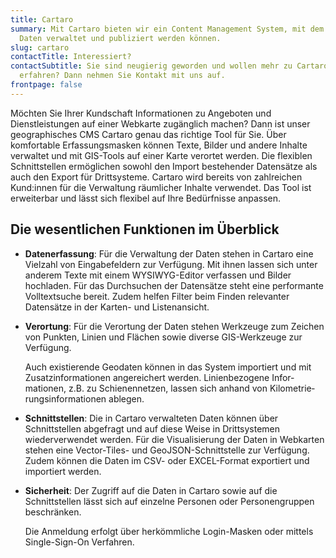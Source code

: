 ```yaml
---
title: Cartaro
summary: Mit Cartaro bieten wir ein Content Management System, mit dem räumliche
  Daten verwaltet und publiziert werden können.
slug: cartaro
contactTitle: Interessiert?
contactSubtitle: Sie sind neugierig geworden und wollen mehr zu Cartaro
  erfahren? Dann nehmen Sie Kontakt mit uns auf.
frontpage: false
---
```

Möchten Sie Ihrer Kundschaft Informationen zu Angeboten und Dienstleistungen auf einer Webkarte zugänglich machen? Dann ist unser geographisches CMS Cartaro genau das richtige Tool für Sie. Über komfortable Erfassungsmasken können Texte, Bilder und andere Inhalte verwaltet und mit GIS-Tools auf einer Karte verortet werden. Die flexiblen Schnittstellen ermöglichen sowohl den Import bestehender Datensätze als auch den Export für Drittsysteme. Cartaro wird bereits von zahlreichen Kund:innen für die Verwaltung räumlicher Inhalte verwendet. Das Tool ist erweiterbar und lässt sich flexibel auf Ihre Bedürfnisse anpassen.

<ResponsiveImage alt="Erfassungsmaske" desktop="/images/solution/cartaro/iabp_mask.png" mobile="/images/solution/cartaro/iabp_mask_mobil.png" />

## Die wesentlichen Funktionen im Überblick

* **Datenerfassung**: Für die Verwaltung der Daten stehen in Cartaro eine Vielzahl von Eingabefeldern zur Verfügung. Mit ihnen lassen sich unter anderem Texte mit einem WYSIWYG-Editor verfassen und Bilder hochladen. Für das Durchsuchen der Datensätze steht eine performante Volltextsuche bereit. Zudem helfen Filter beim Finden relevanter Datensätze in der Karten- und Listenansicht.
* **Verortung**: Für die Verortung der Daten stehen Werkzeuge zum Zeichen von Punkten, Linien und Flächen sowie diverse GIS-Werkzeuge zur Verfügung.

  Auch existierende Geodaten können in das System importiert und mit Zusatzinformationen angereichert werden. Linienbezogene Infor­mationen, z.B. zu Schienen­netzen, lassen sich anhand von Kilometrie­rungs­informationen ablegen.
* **Schnittstellen**: Die in Cartaro verwalteten Daten können über Schnittstellen abgefragt und auf diese Weise in Drittsystemen wiederverwendet werden. Für die Visualisierung der Daten in Webkarten stehen eine Vector-Tiles- und GeoJSON-Schnittstelle zur Verfügung. Zudem können die Daten im CSV- oder EXCEL-Format exportiert und importiert werden.
* **Sicherheit**: Der Zugriff auf die Daten in Cartaro sowie auf die Schnittstellen lässt sich auf einzelne Personen oder Personengruppen beschränken.

  Die Anmeldung erfolgt über herkömmliche Login-Masken oder mittels Single-Sign-On Verfahren.